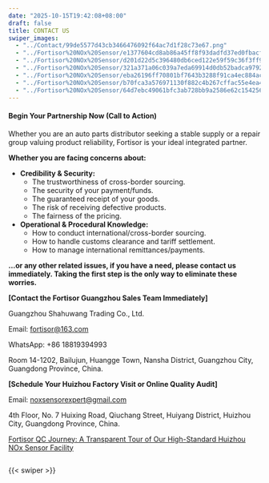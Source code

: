 ```yaml
---
date: "2025-10-15T19:42:08+08:00"
draft: false
title: CONTACT US
swiper_images:
  - "../Contact/99de5577d43cb3466476092f64ac7d1f28c73e67.png"
  - "../Fortisor%20NOx%20Sensor/e1377604cd8ab86a45ff8f93dadfd37ed0fbacff.jpg"
  - "../Fortisor%20NOx%20Sensor/d201d22d5c396480db6ced122e59f59c36f3ff9b.jpg"
  - "../Fortisor%20NOx%20Sensor/321a371a06c039a7eda69914d0db52badca9792b.jpg"
  - "../Fortisor%20NOx%20Sensor/eba26196ff70801bf7643b3288f91ca4ec884acd.jpg"
  - "../Fortisor%20NOx%20Sensor/b70fca3a576971130f882c4b267cffac55e4ea4b.jpg"
  - "../Fortisor%20NOx%20Sensor/64d7ebc49061bfc3ab728bb9a2586e62c1542562.webp"
---
```


#### Begin Your Partnership Now (Call to Action) 
Whether you are an auto parts distributor seeking a stable supply or a repair group valuing product reliability, Fortisor is your ideal integrated partner.

**Whether you are facing concerns about:**
* **Credibility & Security:**
    * The trustworthiness of cross-border sourcing.
    * The security of your payment/funds.
    * The guaranteed receipt of your goods.
    * The risk of receiving defective products.
    * The fairness of the pricing.
* **Operational & Procedural Knowledge:**
    * How to conduct international/cross-border sourcing.
    * How to handle customs clearance and tariff settlement.
    * How to manage international remittances/payments.

**...or any other related issues, if you have a need, please contact us immediately. Taking the first step is the only way to eliminate these worries.**


**\[Contact the Fortisor Guangzhou Sales Team Immediately\]**

Guangzhou Shahuwang Trading Co., Ltd.

Email: <fortisor@163.com>

WhatsApp: +86 18819394993

Room 14-1202, Bailujun, Huangge Town, Nansha District, Guangzhou City, Guangdong Province, China.

**\[Schedule Your Huizhou Factory Visit or Online Quality Audit\]**

Email: <noxsensorexpert@gmail.com>

4th Floor, No. 7 Huixing Road, Qiuchang Street, Huiyang District, Huizhou City, Guangdong Province, China.

[Fortisor QC Journey: A Transparent Tour of Our High-Standard Huizhou NOx Sensor Facility](https://gv.videocdn.alibaba.com/icbu_vod_video/video_target/gv95-f6138524-a1b5689c-95f4402a-551e/trans/aidc/gx4jot-h264-hd.mp4)

![]()

{{< swiper >}}


